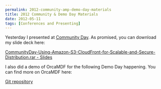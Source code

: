 ```yaml
---
permalink: 2012-community-amp-demo-day-materials
title: 2012 Community & Demo Day Materials
date: 2012-05-11
tags: [Conferences and Presenting]
---
```

Yesterday I presented at [Community Day](http://communityday2012.c1preprod01.composite.net/Community-Day). As promised, you can download my slide deck here:

<!-- more -->

[CommunityDay-Using-Amazon-S3-CloudFront-for-Scalable-and-Secure-Distribution.rar - Slides](2012-05-10-CommunityDay-Using-Amazon-S3-CloudFront-for-Scalable-and-Secure-Distribution.rar)

I also did a demo of OrcaMDF for the following Demo Day happening. You can find more on OrcaMDF here:

[Git repository](https://github.com/improvedk/OrcaMDF)